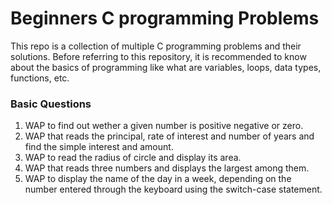 # Beginners C programming Problems

This repo is a collection of multiple C programming problems and their solutions. Before referring to this repository, it is recommended to know about the basics of programming like what are variables, loops, data types, functions, etc.

### Basic Questions

1. WAP to find out wether a given number is positive negative or zero.
2. WAP that reads the principal, rate of interest and number of years and find the simple interest and amount.
3. WAP to read the radius of circle and display its area.
4. WAP that reads three numbers and displays the largest among them.
5. WAP to display the name of the day in a week, depending on the number entered through the keyboard using the switch-case statement.
